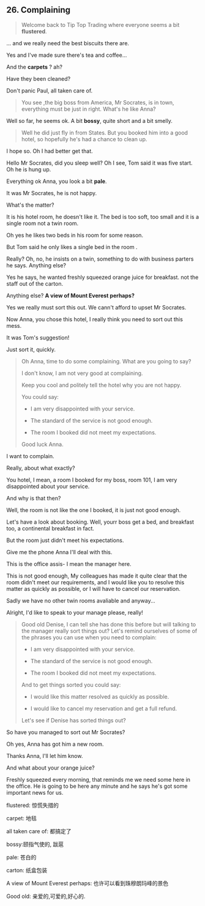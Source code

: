 ## 26. Complaining

> Welcome back to Tip Top Trading where everyone seems a bit **flustered**.

... and we really need the best biscuits there are.

Yes and I've made sure there's tea and coffee...

And the **carpets** ? ah?

Have they been cleaned?

Don't panic Paul, all taken care of.

> You see ,the big boss from America, Mr Socrates, is in town, everything must be just in right. What's he like Anna?

Well so far, he seems ok. A bit **bossy**, quite short and a bit smelly.

> Well he did just fly in from States. But you booked him into a good hotel, so hopefully he's had a chance to clean up.

I hope so. Oh I had better get that.

Hello Mr Socrates, did you sleep well? Oh I see, Tom said it was five start. Oh he is hung up. 

Everything ok Anna, you look a bit **pale**.

It was Mr Socrates, he is not happy.

What's the matter?

It is his hotel room, he doesn't like it. The bed is too soft, too small and it is a single room not a twin room.

Oh yes he likes two beds in his room for some reason.

But Tom said he only likes a single bed in the room .

Really? Oh, no, he insists on a twin, something to do with business parters he says. Anything else?

Yes he says, he wanted freshly squeezed orange juice for breakfast. not the staff out of the carton.

Anything else? **A view of Mount Everest perhaps?**

Yes we really must sort this out. We cann't afford to upset Mr Socrates.

Now Anna, you chose this hotel, I really think you need to sort out this mess.

It was Tom's suggestion!

Just sort it, quickly.

> Oh Anna, time to do some complaining. What are you going to say? 
> 
> I don't know, I am not very good at complaining.
> 
> Keep you cool and politely tell the hotel why you are not happy.
> 
> You could say:
> 
> * I am very disappointed with your service.
> 
> * The standard of the service is not good enough.
> 
> * The room I booked did not meet my expectations.
> 
> Good luck Anna.

I want to complain. 

Really, about what exactly?

You hotel, I mean, a room I booked for my boss, room 101, I am very disappointed about your service.

And why is that then?

Well, the room is not like the one I booked, it is just not good enough. 

Let's have a look about booking. Well, yourr boss get a bed, and breakfast too, a continental breakfast in fact.

But the room just didn't meet his expectations.

Give me the phone Anna I'll deal with this. 

This is the office assis- I mean the manager here. 

This is not good enough, My colleagues has made it quite clear that the room didn't meet our requirements, and I would like you to resolve this matter as quickly as possible, or I will have to cancel our reservation. 

Sadly we have no other twin rooms avaliable and anyway...

Alright, I'd like to speak to your manage please, really!

> Good old Denise, I can tell she has done this before but will talking to the manager really sort things out? Let's remind ourselves of some of the phrases you can use when you need to complain:
> 
> * I am very disappointed with your service.
> 
> * The standard of the service is not good enough.
> 
> * The room I booked did not meet my expectations.
> 
> And to get things sorted you could say:
> 
> * I would like this matter resolved as quickly as possible.
> 
> * I would like to cancel my reservation and get a full refund.
> 
> Let's see if Denise has sorted things out?

So have you managed to sort out Mr Socrates?

Oh yes, Anna has got him a new room. 

Thanks Anna, I'll let him know. 

And what about your orange juice?

Freshly squeezed every morning, that reminds me we need some here in the office. He is going to be here any minute and he says he's got some important news for us.

flustered: 惊慌失措的

carpet: 地毯

all taken care of: 都搞定了

bossy:颐指气使的, 跋扈

pale: 苍白的

carton: 纸盒包装

A view of Mount Everest perhaps: 也许可以看到珠穆朗玛峰的景色

Good old: 亲爱的,可爱的,好心的.
